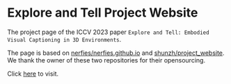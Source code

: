 # Explore and Tell Project Website

The project page of the ICCV 2023 paper `Explore and Tell: Embodied Visual Captioning in 3D Environments`.

The page is based on [nerfies/nerfies.github.io](https://github.com/nerfies/nerfies.github.io) and [shunzh/project_website](https://github.com/shunzh/project_website/). We thank the owner of these two repositories for their opensourcing.

Click [here](https://aim3-ruc.github.io/ExploreAndTell/) to visit.